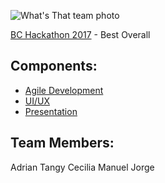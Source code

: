 ![What's That team photo](https://github.com/xdragon1015/WhatIsThatApp/blob/master/Screenshot_20171014-151429%20(1).png?raw=true "Title")

[BC Hackathon 2017](https://csit.broward.edu/hackathon/) - Best Overall

## Components:
* [Agile Development](https://trello.com/b/eXXCBwoF/bchackathon)
* [UI/UX](https://pr.to/L7MXD5/)
* [Presentation](https://www.dropbox.com/s/1zkgs4s82l8dxd8/Hackathon-Sample.pptx?dl=0)


## Team Members:
Adrian
Tangy
Cecilia
Manuel
Jorge
